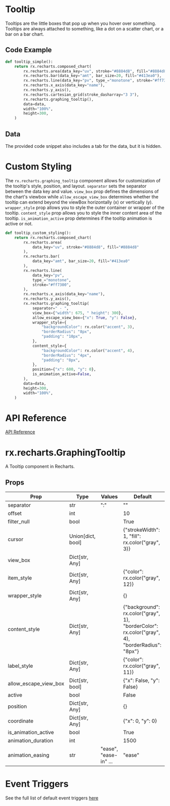 # Tooltip

Tooltips are the little boxes that pop up when you hover over something. Tooltips are always attached to something, like a dot on a scatter chart, or a bar on a bar chart.

## Code Example

```python
def tooltip_simple():
    return rx.recharts.composed_chart(
        rx.recharts.area(data_key="uv", stroke="#8884d8", fill="#8884d8"),
        rx.recharts.bar(data_key="amt", bar_size=20, fill="#413ea0"),
        rx.recharts.line(data_key="pv", type_="monotone", stroke="#ff7300"),
        rx.recharts.x_axis(data_key="name"),
        rx.recharts.y_axis(),
        rx.recharts.cartesian_grid(stroke_dasharray="3 3"),
        rx.recharts.graphing_tooltip(),
        data=data,
        width="100%",
        height=300,
    )
```

## Data

The provided code snippet also includes a tab for the data, but it is hidden.

# Custom Styling

The `rx.recharts.graphing_tooltip` component allows for customization of the tooltip's style, position, and layout. `separator` sets the separator between the data key and value. `view_box` prop defines the dimensions of the chart's viewbox while `allow_escape_view_box` determines whether the tooltip can extend beyond the viewBox horizontally (x) or vertically (y). `wrapper_style` prop allows you to style the outer container or wrapper of the tooltip. `content_style` prop allows you to style the inner content area of the tooltip. `is_animation_active` prop determines if the tooltip animation is active or not.

```python
def tooltip_custom_styling():
    return rx.recharts.composed_chart(
        rx.recharts.area(
            data_key="uv", stroke="#8884d8", fill="#8884d8"
        ),
        rx.recharts.bar(
            data_key="amt", bar_size=20, fill="#413ea0"
        ),
        rx.recharts.line(
            data_key="pv",
            type_="monotone",
            stroke="#ff7300",
        ),
        rx.recharts.x_axis(data_key="name"),
        rx.recharts.y_axis(),
        rx.recharts.graphing_tooltip(
            separator=" - ",
            view_box={"width": 675, " height": 300},
            allow_escape_view_box={"x": True, "y": False},
            wrapper_style={
                "backgroundColor": rx.color("accent", 3),
                "borderRadius": "8px",
                "padding": "10px",
            },
            content_style={
                "backgroundColor": rx.color("accent", 4),
                "borderRadius": "4px",
                "padding": "8px",
            },
            position={"x": 600, "y": 0},
            is_animation_active=False,
        ),
        data=data,
        height=300,
        width="100%",
    )
```

# API Reference

[API Reference](https://reflex.dev/docs/library/graphing/general/tooltip/#rx.recharts.graphingtooltip)

# rx.recharts.GraphingTooltip

A Tooltip component in Recharts.

## Props

| Prop         | Type | Values            | Default |
|--------------|------|-------------------|---------|
| separator    | str  | ":"               | ""      |
| offset       | int  |                   | 10      |
| filter_null  | bool |                    | True    |
| cursor       | Union[dict, bool] |                   | {"strokeWidth": 1, "fill": rx.color("gray", 3)} |
| view_box     | Dict[str, Any]   |                    |         |
| item_style   | Dict[str, Any]   |                    | {"color": rx.color("gray", 12)} |
| wrapper_style| Dict[str, Any]   |                    | {}      |
| content_style| Dict[str, Any]   |                    | {"background": rx.color("gray", 1), "borderColor": rx.color("gray", 4), "borderRadius": "8px"} |
| label_style  | Dict[str, Any]   |                    | {"color": rx.color("gray", 11)} |
| allow_escape_view_box | Dict[str, bool] |                  | {"x": False, "y": False} |
| active       | bool            |                    | False   |
| position     | Dict[str, Any]   |                    | {}      |
| coordinate   | Dict[str, Any]   |                    | {"x": 0, "y": 0} |
| is_animation_active | bool          |                    | True    |
| animation_duration | int           |                    | 1500    |
| animation_easing | str            | "ease", "ease-in" ... | "ease"  |

# Event Triggers

See the full list of default event triggers [here](https://reflex.dev/docs/api-reference/event-triggers/)